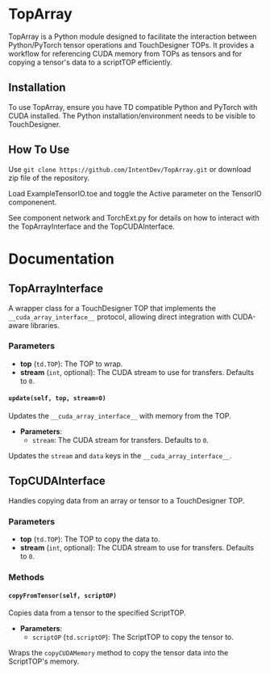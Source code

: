 # TopArray

TopArray is a Python module designed to facilitate the interaction between Python/PyTorch tensor operations and TouchDesigner TOPs. It provides a workflow for referencing CUDA memory from TOPs as tensors and for copying a tensor's data to a scriptTOP efficiently.

## Installation

To use TopArray, ensure you have TD compatible Python and PyTorch with CUDA installed. The Python installation/environment needs to be visible to TouchDesigner.

## How To Use

Use `git clone https://github.com/IntentDev/TopArray.git` or download zip file of the repository. 

Load ExampleTensorIO.toe and toggle the Active parameter on the TensorIO componenent. 

See component network and TorchExt.py for details on how to interact with the TopArrayInterface and the TopCUDAInterface.

# Documentation

## TopArrayInterface

A wrapper class for a TouchDesigner TOP that implements the `__cuda_array_interface__` protocol, allowing direct integration with CUDA-aware libraries.

### Parameters

- **top** (`td.TOP`): The TOP to wrap.
- **stream** (`int`, optional): The CUDA stream to use for transfers. Defaults to `0`.


#### `update(self, top, stream=0)`

Updates the `__cuda_array_interface__` with memory from the TOP.

- **Parameters**:
  - `stream`: The CUDA stream for transfers. Defaults to `0`.

Updates the `stream` and `data` keys in the `__cuda_array_interface__`.

## TopCUDAInterface

Handles copying data from an array or tensor to a TouchDesigner TOP.

### Parameters

- **top** (`td.TOP`): The TOP to copy the data to.
- **stream** (`int`, optional): The CUDA stream to use for transfers. Defaults to `0`.

### Methods

#### `copyFromTensor(self, scriptOP)`

Copies data from a tensor to the specified ScriptTOP.

- **Parameters**:
  - `scriptOP` (`td.scriptOP`): The ScriptTOP to copy the tensor to.

Wraps the `copyCUDAMemory` method to copy the tensor data into the ScriptTOP's memory.



